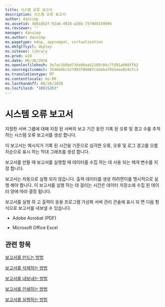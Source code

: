 ```yaml
---
title: 시스템 오류 보고서
description: 시스템 오류 보고서
author: dansimp
ms.assetid: 4081db2f-92a6-4928-a26b-757048159094
ms.reviewer: ''
manager: dansimp
ms.author: dansimp
ms.pagetype: mdop, appcompat, virtualization
ms.mktglfcycl: deploy
ms.sitesec: library
ms.prod: w10
ms.date: 06/16/2016
ms.openlocfilehash: 3e7ac388bd73da06aa52189c04c7fd91a060ffb2
ms.sourcegitcommit: 354664bc527d93f80687cd2eba70d1eea024c7c3
ms.translationtype: MT
ms.contentlocale: ko-KR
ms.lasthandoff: 06/26/2020
ms.locfileid: "10815263"
---
```

# 시스템 오류 보고서


지정한 서버 그룹에 대해 지정 된 서버의 보고 기간 동안 기록 된 오류 및 경고 수를 추적 하는 시스템 오류 보고서를 생성 합니다.

이 보고서는 메시지가 기록 된 시간을 기준으로 심각한 오류, 오류 및 로그 경고를 오름차순으로 표시 하는 막대 그래프를 생성 합니다.

보고서를 만들 때 보고서를 실행할 때 데이터를 수집 하는 데 사용 되는 매개 변수를 지정 합니다.

보고서는 자동으로 실행 되지 않습니다. 출력 데이터를 생성 하려면이를 명시적으로 실행 해야 합니다. 이 보고서를 실행 하는 데 걸리는 시간은 데이터 저장소에 수집 된 데이터 양에 따라 결정 됩니다.

보고서를 실행 하 고 출력이 응용 프로그램 가상화 서버 관리 콘솔에 표시 되 면 다음 형식으로 보고서를 내보낼 수 있습니다.

-   Adobe Acrobat (PDF)

-   Microsoft Office Excel

## 관련 항목


[보고서를 만드는 방법](how-to-create-a-reportserver.md)

[보고서를 삭제하는 방법](how-to-delete-a-reportserver.md)

[보고서를 내보내는 방법](how-to-export-a-reportserver.md)

[보고서를 인쇄하는 방법](how-to-print-a-reportserver.md)

[보고서를 실행하는 방법](how-to-run-a-reportserver.md)

 

 





